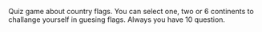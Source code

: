 Quiz game about country flags. 
You can select one, two or 6 continents to challange yourself in guesing flags. 
Always you have 10 question.